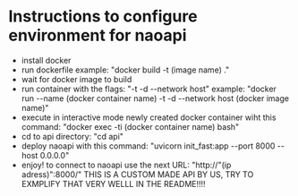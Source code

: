 # Instructions to configure environment for naoapi
* install docker
* run dockerfile example: "docker build -t (image name) ."
* wait for docker image to build
* run container with the flags: "-t -d --network host" example: "docker run --name (docker container name) -t -d --network host (docker image name)"
* execute in interactive mode newly created docker container wiht this command: "docker exec -ti (docker container name) bash"
* cd to api directory: "cd api"
* deploy naoapi with this command: "uvicorn init_fast:app --port 8000 --host 0.0.0.0"
* enjoy! to connect to naoapi use the next URL: "http://"(ip adress)":8000/"
THIS IS A CUSTOM MADE API BY US, TRY TO EXMPLIFY THAT VERY WELLL IN THE README!!!!
